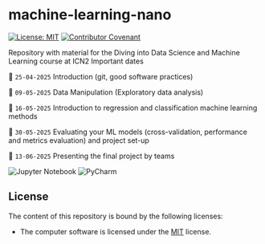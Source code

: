 # machine-learning-nano
[![License: MIT](https://img.shields.io/badge/License-MIT-yellow.svg)](https://opensource.org/licenses/MIT)
[![Contributor Covenant](https://img.shields.io/badge/Contributor%20Covenant-2.1-4baaaa.svg)](code_of_conduct.md) 

Repository with material for the Diving into Data Science and Machine Learning course at ICN2
Important dates

:date:  `25-04-2025` Introduction (git, good software practices)

:date: `09-05-2025`  Data Manipulation (Exploratory data analysis)

:date: `16-05-2025`  Introduction to regression and classification machine learning methods

:date: `30-05-2025` Evaluating your ML models (cross-validation, performance and metrics evaluation) and project set-up

:date: `13-06-2025` Presenting the final project by teams

![Jupyter Notebook](https://img.shields.io/badge/jupyter-%23FA0F00.svg?style=for-the-badge&logo=jupyter&logoColor=white)
![PyCharm](https://img.shields.io/badge/pycharm-143?style=for-the-badge&logo=pycharm&logoColor=black&color=black&labelColor=green)

## License

The content of this repository is bound by the following licenses:

* The computer software is licensed under the [MIT](LICENSE.md) license.
